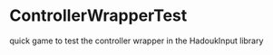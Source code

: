 ControllerWrapperTest
=====================

quick game to test the controller wrapper in the HadoukInput library